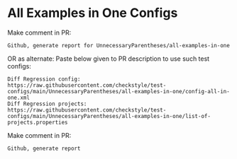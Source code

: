 # All Examples in One Configs
Make comment in PR:
```
Github, generate report for UnnecessaryParentheses/all-examples-in-one
```
OR as alternate:
Paste below given to PR description to use such test configs:
```
Diff Regression config: https://raw.githubusercontent.com/checkstyle/test-configs/main/UnnecessaryParentheses/all-examples-in-one/config-all-in-one.xml
Diff Regression projects: https://raw.githubusercontent.com/checkstyle/test-configs/main/UnnecessaryParentheses/all-examples-in-one/list-of-projects.properties
```
Make comment in PR:
```
Github, generate report
```
